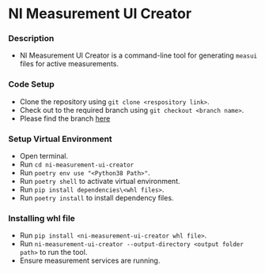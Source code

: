 # NI Measurement UI Creator

### Description

- NI Measurement UI Creator is a command-line tool for generating `measui` files for active measurements.

### Code Setup

- Clone the repository using `git clone <respository link>`.
- Check out to the required branch using `git checkout <branch name>`.
- Please find the branch [here](https://github.com/ni/ni-measurement-plugin-converter/tree/ni-measui-creator)

### Setup Virtual Environment

- Open terminal.
- Run `cd ni-measurement-ui-creator`
- Run `poetry env use "<Python38 Path>"`.
- Run `poetry shell` to activate virtual environment.
- Run `pip install dependencies\<whl files>`.
- Run `poetry install` to install dependency files.

### Installing whl file

- Run `pip install <ni-measurement-ui-creator whl file>`.
- Run `ni-measurement-ui-creator --output-directory <output folder path>` to run the tool.
- Ensure measurement services are running.